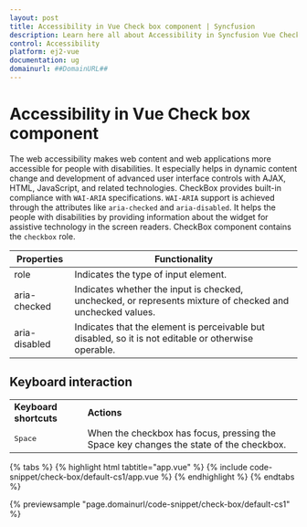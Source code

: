 ```yaml
---
layout: post
title: Accessibility in Vue Check box component | Syncfusion
description: Learn here all about Accessibility in Syncfusion Vue Check box component of Syncfusion Essential JS 2 and more.
control: Accessibility 
platform: ej2-vue
documentation: ug
domainurl: ##DomainURL##
---
```


# Accessibility in Vue Check box component

The web accessibility makes web content and web applications more accessible for people with disabilities. It especially helps in dynamic content change and development of advanced user interface controls with AJAX, HTML, JavaScript, and related technologies. CheckBox provides built-in compliance with `WAI-ARIA` specifications. `WAI-ARIA` support is achieved through the attributes like `aria-checked` and `aria-disabled`. It helps the people with disabilities by providing information about the widget for assistive technology in the screen readers. CheckBox component contains the `checkbox` role.

| Properties | Functionality |
| ------------ | ----------------------- |
| role | Indicates the type of input element. |
| aria-checked | Indicates whether the input is checked, unchecked, or represents mixture of checked and unchecked values. |
| aria-disabled | Indicates that the element is perceivable but disabled, so it is not editable or otherwise operable. |

## Keyboard interaction

<!-- markdownlint-disable MD033 -->
<table>
<tr>
<td>
<b>Keyboard shortcuts</b></td><td>
<b>Actions</b></td></tr>
<tr>
<td>
<kbd>Space</kbd></td><td>
When the checkbox has focus, pressing the Space key changes the state of the checkbox.</td></tr>
</table>

{% tabs %}
{% highlight html tabtitle="app.vue" %}
{% include code-snippet/check-box/default-cs1/app.vue %}
{% endhighlight %}
{% endtabs %}
        
{% previewsample "page.domainurl/code-snippet/check-box/default-cs1" %}
